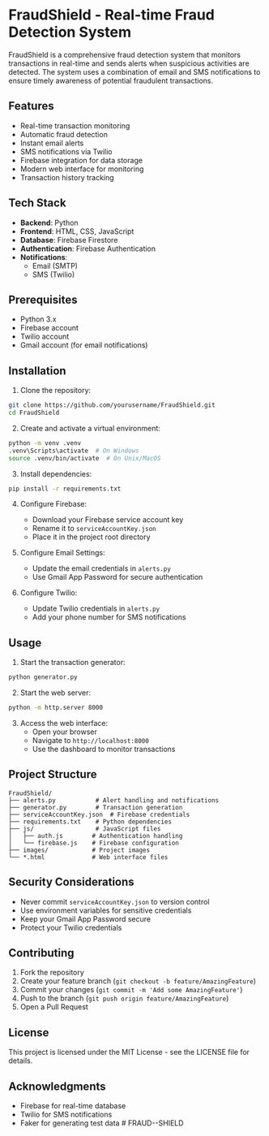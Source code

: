 # FraudShield - Real-time Fraud Detection System

FraudShield is a comprehensive fraud detection system that monitors transactions in real-time and sends alerts when suspicious activities are detected. The system uses a combination of email and SMS notifications to ensure timely awareness of potential fraudulent transactions.

## Features

- Real-time transaction monitoring
- Automatic fraud detection
- Instant email alerts
- SMS notifications via Twilio
- Firebase integration for data storage
- Modern web interface for monitoring
- Transaction history tracking

## Tech Stack

- **Backend**: Python
- **Frontend**: HTML, CSS, JavaScript
- **Database**: Firebase Firestore
- **Authentication**: Firebase Authentication
- **Notifications**: 
  - Email (SMTP)
  - SMS (Twilio)

## Prerequisites

- Python 3.x
- Firebase account
- Twilio account
- Gmail account (for email notifications)

## Installation

1. Clone the repository:
```bash
git clone https://github.com/yourusername/FraudShield.git
cd FraudShield
```

2. Create and activate a virtual environment:
```bash
python -m venv .venv
.venv\Scripts\activate  # On Windows
source .venv/bin/activate  # On Unix/MacOS
```

3. Install dependencies:
```bash
pip install -r requirements.txt
```

4. Configure Firebase:
   - Download your Firebase service account key
   - Rename it to `serviceAccountKey.json`
   - Place it in the project root directory

5. Configure Email Settings:
   - Update the email credentials in `alerts.py`
   - Use Gmail App Password for secure authentication

6. Configure Twilio:
   - Update Twilio credentials in `alerts.py`
   - Add your phone number for SMS notifications

## Usage

1. Start the transaction generator:
```bash
python generator.py
```

2. Start the web server:
```bash
python -m http.server 8000
```

3. Access the web interface:
   - Open your browser
   - Navigate to `http://localhost:8000`
   - Use the dashboard to monitor transactions

## Project Structure

```
FraudShield/
├── alerts.py           # Alert handling and notifications
├── generator.py        # Transaction generation
├── serviceAccountKey.json  # Firebase credentials
├── requirements.txt    # Python dependencies
├── js/                 # JavaScript files
│   ├── auth.js        # Authentication handling
│   └── firebase.js    # Firebase configuration
├── images/            # Project images
└── *.html             # Web interface files
```

## Security Considerations

- Never commit `serviceAccountKey.json` to version control
- Use environment variables for sensitive credentials
- Keep your Gmail App Password secure
- Protect your Twilio credentials

## Contributing

1. Fork the repository
2. Create your feature branch (`git checkout -b feature/AmazingFeature`)
3. Commit your changes (`git commit -m 'Add some AmazingFeature'`)
4. Push to the branch (`git push origin feature/AmazingFeature`)
5. Open a Pull Request

## License

This project is licensed under the MIT License - see the LICENSE file for details.

## Acknowledgments

- Firebase for real-time database
- Twilio for SMS notifications
- Faker for generating test data #   F R A U D - - S H I E L D  
 